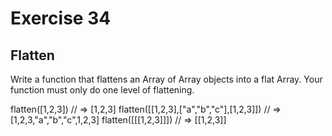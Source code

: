 # Exercise 34

## Flatten

Write a function that flattens an Array of Array objects into a flat Array. Your function must only do one level of flattening.

flatten([1,2,3]) // => [1,2,3]
flatten([[1,2,3],["a","b","c"],[1,2,3]])  // => [1,2,3,"a","b","c",1,2,3]
flatten([[[1,2,3]]]) // => [[1,2,3]]
